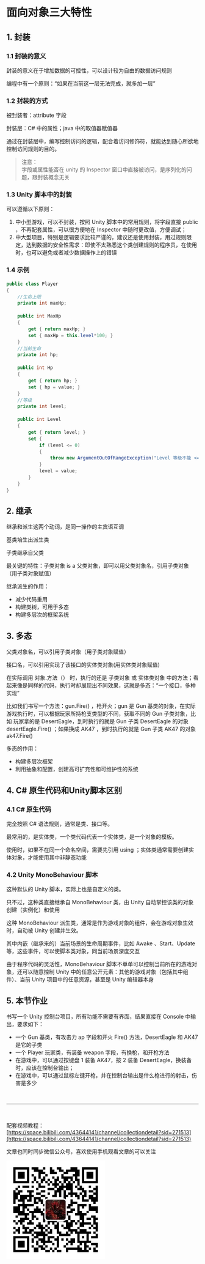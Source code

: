 # 面向对象三大特性

## 1. 封装

### 1.1 封装的意义

封装的意义在于增加数据的可控性，可以设计较为自由的数据访问规则

编程中有一个原则：“如果在当前这一层无法完成，就多加一层”

### 1.2 封装的方式

被封装者：attribute 字段

封装层：C# 中的属性；java 中的取值器赋值器

通过在封装层中，编写控制访问的逻辑，配合着访问修饰符，就能达到随心所欲地控制访问规则的目的。

> 注意：  
> 字段或属性能否在 unity 的 Inspector 窗口中直接被访问，是序列化的问题，跟封装概念无关

### 1.3 Unity 脚本中的封装

可以遵循以下原则：

1. 中小型游戏，可以不封装，按照 Unity 脚本中的常用规则，将字段直接 public ，不再配套属性，可以很方便地在 Inspector 中随时更改值，方便调试；
2. 中大型项目，特别是逻辑要求比较严谨的，建议还是使用封装，用过规则限定，达到数据的安全性需求：即使不太熟悉这个类创建规则的程序员，在使用时，也可以避免或者减少数据操作上的错误

### 1.4 示例

``` C#
public class Player
{
    //生命上限
    private int maxHp;

    public int MaxHp
    {
        get { return maxHp; }
        set { maxHp = this.level*100; }
    }
    //当前生命
    private int hp;

    public int Hp
    {
        get { return hp; }
        set { hp = value; }
    }
    //等级
    private int level;

    public int Level
    {
        get { return level; }
        set {
            if (level <= 0)
            {
                throw new ArgumentOutOfRangeException("Level 等级不能 <= 0 ！！！");
            }
            level = value; 
        }
    }
}
```

## 2. 继承

继承和派生这两个动词，是同一操作的主宾语互调

基类培生出派生类

子类继承自父类

最关键的特性：子类对象 is a 父类对象，即可以用父类对象名，引用子类对象（用子类对象赋值）

继承派生的作用：  

* 减少代码重用
* 构建类树，可用于多态
* 构建多层次的框架系统

## 3. 多态

父类对象名，可以引用子类对象（用子类对象赋值）

接口名，可以引用实现了该接口的实体类对象(用实体类对象赋值)

在实际调用 对象.方法（） 时，执行的还是 子类对象 或 实体类对象 中的方法；看起来像是同样的代码，执行时却展现出不同效果，这就是多态：“一个接口，多种实现”

比如我们书写一个方法：gun.Fire() ，枪开火；gun 是 Gun 基类的对象，在实际游戏执行时，可以根据玩家所持枪支类型的不同，获取不同的 Gun 子类对象，比如 玩家拿的是 DesertEagle，到时执行的就是 Gun 子类 DesertEagle 的对象 desertEagle.Fire() ；如果换成 AK47 ，到时执行的就是 Gun 子类  AK47 的对象 ak47.Fire() 

多态的作用：

* 构建多层次框架
* 利用抽象和配置，创建高可扩充性和可维护性的系统

## 4. C# 原生代码和Unity脚本区别

### 4.1 C# 原生代码

完全按照 C# 语法规则，通常是类、接口等。

最常用的，是实体类，一个类代码代表一个实体类，是一个对象的模板。

使用时，如果不在同一个命名空间，需要先引用 using ；实体类通常需要创建实体对象，才能使用其中非静态功能

### 4.2 Unity MonoBehaviour 脚本

这种默认的 Unity 脚本，实际上也是自定义的类。

只不过，这种类直接继承自 MonoBehaviour 类，由 Unity 自动掌控该类的对象创建（实例化）和使用

这种 MonoBehaviour 派生类，通常是作为游戏对象的组件，会在游戏对象生效时，自动被 Unity 创建并生效。

其中内嵌（继承来的）当前场景的生命周期事件，比如 Awake 、Start、Update 等，这些事件，可以使脚本类对象，同当前场景深度交互

由于程序代码的灵活性，MonoBehaviour 脚本不单单可以控制当前所在的游戏对象，还可以随意控制 Unity 中的任意公开元素：其他的游戏对象（包括其中组件）、当前 Unity 项目中的任意资源，甚至是 Unity 编辑器本身

## 5. 本节作业

书写一个 Unity 控制台项目，所有功能不需要有界面，结果直接在 Console 中输出，要求如下：
* 一个 Gun 基类，有攻击力 ap 字段和开火 Fire() 方法，DesertEagle 和  AK47 是它的子类
* 一个 Player 玩家类，有装备 weapon 字段，有换枪，和开枪方法
* 在游戏中，可以通过按键盘 1 装备 AK47，按 2 装备 DesertEagle，换装备时，应该在控制台输出；
* 在游戏中，可以通过鼠标左键开枪，并在控制台输出是什么枪进行的射击，伤害是多少

<br>
<hr>
<br>

配套视频教程：
[https://space.bilibili.com/43644141/channel/collectiondetail?sid=271513](https://space.bilibili.com/43644141/channel/collectiondetail?sid=271513)

文章也同时同步微信公众号，喜欢使用手机观看文章的可以关注

![](../../../imgs/微信公众号二维码.jpg)
